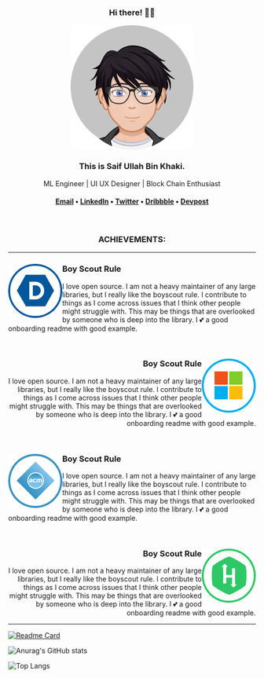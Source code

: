 <div align="center">
    <h3>Hi there! 👋🤓</h3>
    <img width="250" align='center' src="https://github.com/SaifKhaki/SaifKhaki/blob/main/DP.png">
    <h3>This is Saif Ullah Bin Khaki.</h3>
    <p>ML Engineer | UI UX Designer | Block Chain Enthusiast</p>
    
<h4> <a href="saifbinkhaki.official@gmail.com">Email</a> • <a href="https://www.linkedin.com/in/saif-ullah-bin-khaki-57ba45170/">LinkedIn</a> • <a href="https://twitter.com/KhakiBin">Twitter</a> • <a href="https://dribbble.com/saifullahbinkhaki">Dribbble</a> • <a href="https://devpost.com/saifbinkhaki-official">Devpost</a></h4>
<br>    
</div>
<h3 align="Center">ACHIEVEMENTS: </h3>
<hr>
<div> 
    <p>
      <img width="110" align='left' src="https://github.com/SaifKhaki/SaifKhaki/blob/main/DPOST.png">
    </p>
    <h3 align='left'>Boy Scout Rule</h3>
    <p align="left">I love open source.  I am not a heavy maintainer of any large libraries, but I really like the boyscout rule.  I contribute to things as I come across issues that I think other people might struggle with.  This may be things that are overlooked by someone who is deep into the library.  I 💕 a good onboarding readme with good example.
    </p>
</div>
<br>
<div>
    <p>
      <img width="110" align='right' src="https://github.com/SaifKhaki/SaifKhaki/blob/main/MST.png">
    </p>
    <h3 align='right'>Boy Scout Rule</h3>
    <p align="right">I love open source.  I am not a heavy maintainer of any large libraries, but I really like the boyscout rule.  I contribute to things as I come across issues that I think other people might struggle with.  This may be things that are overlooked by someone who is deep into the library.  I 💕 a good onboarding readme with good example.
    </p>
</div>
<br>
<div> 
    <p>
      <img width="110" align='left' src="https://github.com/SaifKhaki/SaifKhaki/blob/main/ACM.png">
    </p>
    <h3 align='left'>Boy Scout Rule</h3>
    <p align="left">I love open source.  I am not a heavy maintainer of any large libraries, but I really like the boyscout rule.  I contribute to things as I come across issues that I think other people might struggle with.  This may be things that are overlooked by someone who is deep into the library.  I 💕 a good onboarding readme with good example.
    </p>
</div>
<br>
<div>
    <p>
      <img width="110" align='right' src="https://github.com/SaifKhaki/SaifKhaki/blob/main/HRANK.png">
    </p>
    <h3 align='right'>Boy Scout Rule</h3>
    <p align="right">I love open source.  I am not a heavy maintainer of any large libraries, but I really like the boyscout rule.  I contribute to things as I come across issues that I think other people might struggle with.  This may be things that are overlooked by someone who is deep into the library.  I 💕 a good onboarding readme with good example.
    </p>
</div>
<hr>

[![Readme Card](https://github-readme-stats.vercel.app/api/pin/?username=SaifKhaki&repo=Ensemble-Learners&theme=dark)](https://github.com/SaifKhaki/Ensemble-Learners)

![Anurag's GitHub stats](https://github-readme-stats.vercel.app/api?username=SaifKhaki&show_icons=true&theme=dark)

![Top Langs](https://github-readme-stats.vercel.app/api/top-langs/?username=SaifKhaki&layout=compact&theme=dark)
